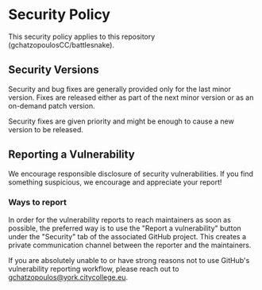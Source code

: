 # Security Policy
This security policy applies to this repository (gchatzopoulosCC/battlesnake).

## Security Versions

Security and bug fixes are generally provided only for the last minor version. Fixes are released either as part of the next minor version or as an on-demand patch version.

Security fixes are given priority and might be enough to cause a new version to be released.

## Reporting a Vulnerability
We encourage responsible disclosure of security vulnerabilities. If you find something suspicious, we encourage and appreciate your report!

### Ways to report

In order for the vulnerability reports to reach maintainers as soon as possible, the preferred way is to use the "Report a vulnerability" button under the "Security" tab of the associated GitHub project. This creates a private communication channel between the reporter and the maintainers.

If you are absolutely unable to or have strong reasons not to use GitHub's vulnerability reporting workflow, please reach out to gchatzopoulos@york.citycollege.eu.
